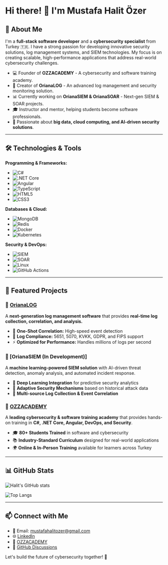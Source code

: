 # Hi there! 👋 I'm Mustafa Halit Özer

## 🚀 About Me

I'm a **full-stack software developer** and a **cybersecurity specialist** from Turkey 🇹🇷. I have a strong passion for developing innovative security solutions, log management systems, and SIEM technologies. My focus is on creating scalable, high-performance applications that address real-world cybersecurity challenges.

- 💻 Founder of **OZZACADEMY** - A cybersecurity and software training academy.
- 🔐 Creator of **OrianaLOG** - An advanced log management and security monitoring solution.
- 📊 Currently working on **OrianaSIEM & OrianaSOAR** - Next-gen SIEM & SOAR projects.
- 🎓 Instructor and mentor, helping students become software professionals.
- 🚀 Passionate about **big data, cloud computing, and AI-driven security solutions**.

---

## 🛠️ Technologies & Tools

**Programming & Frameworks:**
- ![C#](https://img.shields.io/badge/-C%23-239120?style=flat&logo=c-sharp&logoColor=white)
- ![.NET Core](https://img.shields.io/badge/-.NET_Core-512BD4?style=flat&logo=.net&logoColor=white)
- ![Angular](https://img.shields.io/badge/-Angular-DD0031?style=flat&logo=angular&logoColor=white)
- ![TypeScript](https://img.shields.io/badge/-TypeScript-3178C6?style=flat&logo=typescript&logoColor=white)
- ![HTML5](https://img.shields.io/badge/-HTML5-E34F26?style=flat&logo=html5&logoColor=white)
- ![CSS3](https://img.shields.io/badge/-CSS3-1572B6?style=flat&logo=css3&logoColor=white)

**Databases & Cloud:**
- ![MongoDB](https://img.shields.io/badge/-MongoDB-47A248?style=flat&logo=mongodb&logoColor=white)
- ![Redis](https://img.shields.io/badge/-Redis-DC382D?style=flat&logo=redis&logoColor=white)
- ![Docker](https://img.shields.io/badge/-Docker-2496ED?style=flat&logo=docker&logoColor=white)
- ![Kubernetes](https://img.shields.io/badge/-Kubernetes-326CE5?style=flat&logo=kubernetes&logoColor=white)

**Security & DevOps:**
- ![SIEM](https://img.shields.io/badge/-SIEM-5A5A5A?style=flat&logo=siem&logoColor=white)
- ![SOAR](https://img.shields.io/badge/-SOAR-000000?style=flat&logo=security&logoColor=white)
- ![Linux](https://img.shields.io/badge/-Linux-FCC624?style=flat&logo=linux&logoColor=black)
- ![GitHub Actions](https://img.shields.io/badge/-GitHub_Actions-2088FF?style=flat&logo=github-actions&logoColor=white)

---

## 📌 Featured Projects

### 🔹 [OrianaLOG](https://github.com/halitozerr?tab=repositories)
A **next-generation log management software** that provides **real-time log collection, correlation, and analysis.** 

- 🚀 **One-Shot Correlation:** High-speed event detection
- 🔎 **Log Compliance:** 5651, 5070, KVKK, GDPR, and FIPS support
- ⚡ **Optimized for Performance:** Handles millions of logs per second

### 🔹 [OrianaSIEM (In Development)]
A **machine learning-powered SIEM solution** with AI-driven threat detection, anomaly analysis, and automated incident response.

- 🤖 **Deep Learning Integration** for predictive security analytics
- 🔄 **Adaptive Security Mechanisms** based on historical attack data
- 📡 **Multi-source Log Collection & Event Correlation**

### 🔹 [OZZACADEMY](https://www.ozzacademy.com/)
A **leading cybersecurity & software training academy** that provides hands-on training in **C#, .NET Core, Angular, DevOps, and Security**.

- 🎓 **80+ Students Trained** in software and cybersecurity
- 📚 **Industry-Standard Curriculum** designed for real-world applications
- 🌍 **Online & In-Person Training** available for learners across Turkey

---

## 📊 GitHub Stats
![Halit's GitHub stats](https://github-readme-stats.vercel.app/api?username=halitozerr&show_icons=true&theme=dark)

![Top Langs](https://github-readme-stats.vercel.app/api/top-langs/?username=halitozerr&layout=compact&theme=dark)

---

## 📫 Connect with Me

- 📧 Email: mustafahalitozer@gmail.com  
- 🌐 [LinkedIn](https://www.linkedin.com/in/mustafahalitozer)  
- 🏢 [OZZACADEMY](https://www.ozzacademy.com/)  
- 💬 [GitHub Discussions](https://github.com/halitozerr)  

Let's build the future of cybersecurity together! 🚀
